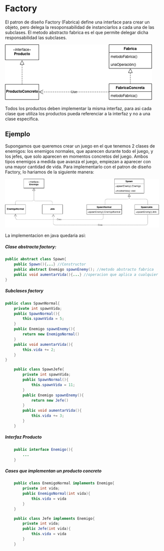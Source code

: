 # Factory

El patron de diseño Factory (Fabrica) define una interface para crear un objeto, pero delega la resoponsabilidad de instanciarlos a cada una de las subclases. El metodo abstracto fabrica es el que permite delegar dicha responsabilidad las subclases.

![FactoryUML](Factory.png)

Todos los productos deben implementar la misma interfaz, para asi cada clase que utiliza los productos pueda referenciar a la interfaz y no a una clase especifica.

## Ejemplo
Supongamos que queremos crear un juego en el que tenemos 2 clases de enemigos: los enemigos normales, que aparecen durante todo el juego, y los jefes, que solo aparecen en momentos concretos del juego. Ambos tipos enemigos a medida que avanza el juego, empiezan a aparecer con una mayor cantidad de vida.
Para implementarlo con el patron de diseño Factory, lo hariamos de la siguiente manera:

![EnemyUML](Enemigos.png)

La implementacion en java quedaria asi:

##### Clase abstracta factory:
```java
public abstract class Spawn{
    public Spawn(){...} //Constructor
    public abstract Enemigo spawnEnemy(); //metodo abstracto fabrica
    public void aumentarVida(){...} //operacion que aplica a cualquier fabrica
}
```

##### Subclases factory
```java
public class SpawnNormal{
    private int spawnVida;
    public SpawnNormal(){
        this.spawnVida = 5;
    }
    public Enemigo spawnEnemy(){
        return new EnemigoNormal()
    }
    public void aumentarVida(){
        this.vida += 2;
    }
}
```
```java
    public class SpawnJefe{
        private int spawnVida;
        public SpawnNormal(){
            this.spawnVida = 11;
        }
        public Enemigo spawnEnemy(){
            return new Jefe()
        }
        public void aumentarVida(){
            this.vida += 3;
        }
    }
```

##### Interfaz Producto
```java
    public interface Enemigo(){
        ...
    }
```

##### Cases que implementan un producto concreto
```java
    public class EnemigoNormal implements Enemigo{
        private int vida;
        public EnemigoNormal(int vida){
            this.vida = vida
        }
    }
```
```java
    public class Jefe implements Enemigo{
        private int vida;
        public Jefe(int vida){
            this.vida = vida
        }
    }
```
